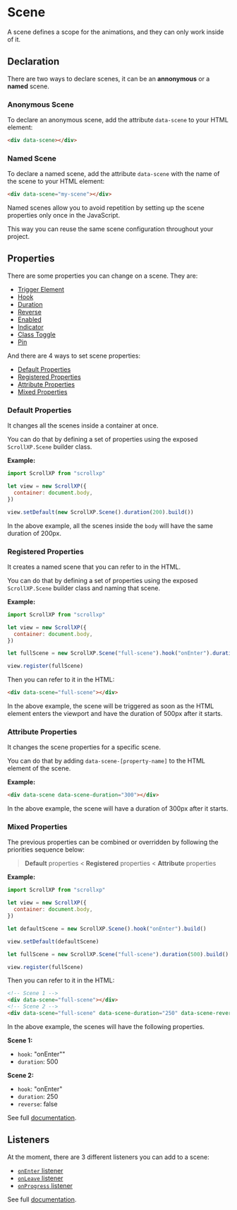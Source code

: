 # Scene

A scene defines a scope for the animations, and they can only work inside of it.

## Declaration

There are two ways to declare scenes, it can be an **annonymous** or a **named** scene.

### Anonymous Scene

To declare an anonymous scene, add the attribute `data-scene` to your HTML element:

```html
<div data-scene></div>
```

### Named Scene

To declare a named scene, add the attribute `data-scene` with the name of the scene to your HTML element:

```html
<div data-scene="my-scene"></div>
```

Named scenes allow you to avoid repetition by setting up the scene properties only once in the JavaScript.

This way you can reuse the same scene configuration throughout your project.

## Properties

There are some properties you can change on a scene. They are:

- [Trigger Element](scene-properties.md#trigger-element)
- [Hook](scene-properties.md#hook)
- [Duration](scene-properties.md#duration)
- [Reverse](scene-properties.md#reverse)
- [Enabled](scene-properties.md#enabled)
- [Indicator](scene-properties.md#indicator)
- [Class Toggle](scene-properties.md#class-toggle)
- [Pin](scene-properties.md#pin)

And there are 4 ways to set scene properties:

- [Default Properties](#default-properties)
- [Registered Properties](#registered-properties)
- [Attribute Properties](#attribute-properties)
- [Mixed Properties](#mixed-properties)

### Default Properties

It changes all the scenes inside a container at once.

You can do that by defining a set of properties using the exposed `ScrollXP.Scene` builder class.

**Example:**

```js
import ScrollXP from "scrollxp"

let view = new ScrollXP({
  container: document.body,
})

view.setDefault(new ScrollXP.Scene().duration(200).build())
```

In the above example, all the scenes inside the `body` will have the same duration of 200px.

### Registered Properties

It creates a named scene that you can refer to in the HTML.

You can do that by defining a set of properties using the exposed `ScrollXP.Scene` builder class and naming that scene.

**Example:**

```js
import ScrollXP from "scrollxp"

let view = new ScrollXP({
  container: document.body,
})

let fullScene = new ScrollXP.Scene("full-scene").hook("onEnter").duration(500).build()

view.register(fullScene)
```

Then you can refer to it in the HTML:

```html
<div data-scene="full-scene"></div>
```

In the above example, the scene will be triggered as soon as the HTML element enters the viewport and have the duration of 500px after it starts.

### Attribute Properties

It changes the scene properties for a specific scene.

You can do that by adding `data-scene-[property-name]` to the HTML element of the scene.

**Example:**

```html
<div data-scene data-scene-duration="300"></div>
```

In the above example, the scene will have a duration of 300px after it starts.

### Mixed Properties

The previous properties can be combined or overridden by following the priorities sequence below:

> **Default** properties < **Registered** properties < **Attribute** properties

**Example:**

```js
import ScrollXP from "scrollxp"

let view = new ScrollXP({
  container: document.body,
})

let defaultScene = new ScrollXP.Scene().hook("onEnter").build()

view.setDefault(defaultScene)

let fullScene = new ScrollXP.Scene("full-scene").duration(500).build()

view.register(fullScene)
```

Then you can refer to it in the HTML:

```html
<!-- Scene 1 -->
<div data-scene="full-scene"></div>
<!-- Scene 2 -->
<div data-scene="full-scene" data-scene-duration="250" data-scene-reverse="false"></div>
```

In the above example, the scenes will have the following properties.

**Scene 1:**

- `hook`: "onEnter""
- `duration`: 500

**Scene 2:**

- `hook`: "onEnter"
- `duration`: 250
- `reverse`: false

See full [documentation](scene-properties.md).

## Listeners

At the moment, there are 3 different listeners you can add to a scene:

- [`onEnter` listener](scene-listeners.md#onenter-listener)
- [`onLeave` listener](scene-listeners.md#onleave-listener)
- [`onProgress` listener](scene-listeners.md#onprogress-listener)

See full [documentation](scene-listeners.md).
